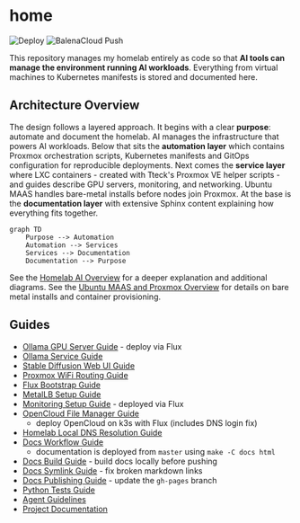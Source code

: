 # home

![Deploy](https://github.com/homeiac/home/workflows/.github/workflows/deploy_to_github.yml/badge.svg)
![BalenaCloud Push](https://github.com/homeiac/home/workflows/BalenaCloud%20Push/badge.svg)

This repository manages my homelab entirely as code so that **AI tools can manage the environment running AI workloads**.
Everything from virtual machines to Kubernetes manifests is stored and documented here.

## Architecture Overview

The design follows a layered approach.
It begins with a clear **purpose**: automate and document the homelab.
AI manages the infrastructure that powers AI workloads.
Below that sits the **automation layer** which contains Proxmox orchestration scripts,
Kubernetes manifests and GitOps configuration for reproducible deployments.
Next comes the **service layer** where LXC containers - created with Tteck's Proxmox VE helper scripts -
and guides describe GPU servers, monitoring, and networking.
Ubuntu MAAS handles bare-metal installs before nodes join Proxmox.
At the base is the **documentation layer** with extensive Sphinx content explaining how everything fits together.

```{mermaid}
graph TD
    Purpose --> Automation
    Automation --> Services
    Services --> Documentation
    Documentation --> Purpose
```

See the [Homelab AI Overview](docs/source/md/homelab_ai_overview.md) for a deeper explanation
and additional diagrams.
See the [Ubuntu MAAS and Proxmox Overview](docs/source/md/maas_proxmox_overview.md)
for details on bare metal installs and container provisioning.

## Guides

* [Ollama GPU Server Guide](proxmox/guides/ollama-gpu-server.md) - deploy via Flux
* [Ollama Service Guide](proxmox/guides/ollama-service-guide.md)
* [Stable Diffusion Web UI Guide](proxmox/guides/stable-diffusion-webui-guide.md)
* [Proxmox WiFi Routing Guide](proxmox/guides/wifi_routing.md)
* [Flux Bootstrap Guide](proxmox/guides/flux-guide.md)
* [MetalLB Setup Guide](proxmox/guides/metallb-guide.md)
* [Monitoring Setup Guide](proxmox/guides/monitoring-guide.md) - deployed via Flux
* [OpenCloud File Manager Guide](proxmox/guides/opencloud-filemanager-guide.md)
  * deploy OpenCloud on k3s with Flux (includes DNS login fix)
* [Homelab Local DNS Resolution Guide](docs/source/md/homelab_local_dns_resolution_guide.md)
* [Docs Workflow Guide](docs/source/md/docs_workflow_guide.md)
  * documentation is deployed from `master` using `make -C docs html`
* [Docs Build Guide](docs/source/md/docs_build_guide.md) - build docs locally before pushing
* [Docs Symlink Guide](docs/source/md/docs_symlink_guide.md) - fix broken markdown links
* [Docs Publishing Guide](docs/source/md/docs_publishing_guide.md) - update the `gh-pages` branch
* [Python Tests Guide](docs/source/md/guides/python_tests_guide.md)
* [Agent Guidelines](docs/source/md/guides/agents_guidelines.md)
* [Project Documentation](https://homeiac.github.io/home/)
